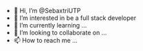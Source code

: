 - 👋 Hi, I’m @SebaxtriUTP
- 👀 I’m interested in be a full stack developer
- 🌱 I’m currently learning ...
- 💞️ I’m looking to collaborate on ...
- 📫 How to reach me ...

<!---
SebaxtriUTP/SebaxtriUTP is a ✨ special ✨ repository because its `README.md` (this file) appears on your GitHub profile.
You can click the Preview link to take a look at your changes.
--->
